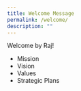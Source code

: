 ```yaml
---
title: Welcome Message
permalink: /welcome/
description: ""
---
```

Welcome by Raj!

* Mission
* Vision
* Values
* Strategic Plans